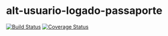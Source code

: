 # alt-usuario-logado-passaporte
[![Build Status](https://secure.travis-ci.org/dsn-nimbus/alt-passaporte-usuario-logado.png?branch=master)](https://travis-ci.org/dsn-nimbus/aalt-passaporte-usuario-logado)
[![Coverage Status](https://coveralls.io/repos/dsn-nimbus/alt-passaporte-usuario-logado/badge.svg?branch=master&service=github)](https://coveralls.io/r/dsn-nimbus/alt-passaporte-usuario-logado/?branch=master)
